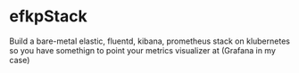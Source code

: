 # efkpStack
Build a bare-metal elastic, fluentd, kibana, prometheus stack on klubernetes so you have somethign to point your metrics visualizer at (Grafana in my case)

